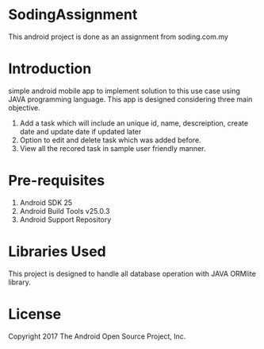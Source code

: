# SodingAssignment
This android project is  done as an assignment from soding.com.my
# Introduction
simple android mobile app to implement solution to this use case using JAVA programming language.
This app is designed considering three main objective.
1. Add a task which will include an unique id, name, descreiption, create date and update date if updated later
2. Option to edit and delete task which was added before.
3. View all the recored task in sample user friendly manner.
# Pre-requisites
1. Android SDK 25
2. Android Build Tools v25.0.3
3. Android Support Repository
# Libraries Used
This project is designed to handle all database operation with JAVA ORMlite library.
# License
Copyright 2017 The Android Open Source Project, Inc.
